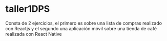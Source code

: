 # taller1DPS
Consta de 2 ejercicios, el primero es sobre una lista de compras realizado con Reactjs y el segundo una aplicación móvil sobre una tienda de café realizada con React Native  
